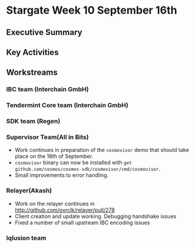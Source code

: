 # Stargate Week 10 September 16th

## Executive Summary



## Key Activities



## Workstreams

### IBC team (Interchain GmbH)



### Tendermint Core team (Interchain GmbH)



### SDK team (Regen)



### Supervisor Team(All in Bits)

- Work continues in preparation of the `cosmovisor` demo that should take place on the 18th of September.
- `cosmovisor` binary can now be installed with `get github.com/cosmos/cosmos-sdk/cosmovisor/cmd/cosmovisor`.
- Small improvements to error handling.

### Relayer(Akash)

- Work on the relayer continues in http://github.com/ovrclk/relayer/pull/278
- Client creation and update working. Debugging handshake issues
- Fixed a number of small upstream IBC encoding issues

### Iqlusion team


